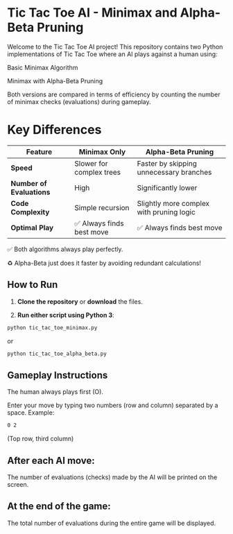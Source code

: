 # Tic Tac Toe AI - Minimax and Alpha-Beta Pruning
Welcome to the Tic Tac Toe AI project!
This repository contains two Python implementations of Tic Tac Toe where an AI plays against a human using:

Basic Minimax Algorithm

Minimax with Alpha-Beta Pruning

Both versions are compared in terms of efficiency by counting the number of minimax checks (evaluations) during gameplay.

# Key Differences

| Feature                 | Minimax Only                      | Alpha-Beta Pruning                       |
|--------------------------|-----------------------------------|------------------------------------------|
| **Speed**                | Slower for complex trees          | Faster by skipping unnecessary branches  |
| **Number of Evaluations**| High                              | Significantly lower                      |
| **Code Complexity**      | Simple recursion                  | Slightly more complex with pruning logic |
| **Optimal Play**         | ✅ Always finds best move         | ✅ Always finds best move                 |

✅ Both algorithms always play perfectly.

♻️ Alpha-Beta just does it faster by avoiding redundant calculations!

## How to Run

1. **Clone the repository** or **download** the files.

2. **Run either script using Python 3**:

```bash
python tic_tac_toe_minimax.py
```

or
```bash
python tic_tac_toe_alpha_beta.py
```

## Gameplay Instructions
The human always plays first (O).

Enter your move by typing two numbers (row and column) separated by a space.
Example:

```bash
0 2
```
(Top row, third column)

## After each AI move:
The number of evaluations (checks) made by the AI will be printed on the screen.

## At the end of the game:
The total number of evaluations during the entire game will be displayed.



